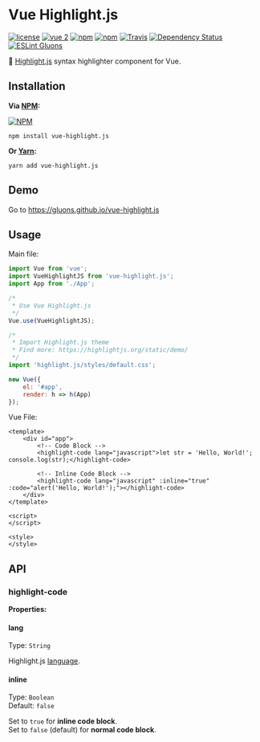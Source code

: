 # Vue Highlight.js
[![license](https://img.shields.io/github/license/gluons/vue-highlight.js.svg?style=flat-square)](https://github.com/gluons/vue-highlight.js/blob/master/LICENSE)
[![vue 2](https://img.shields.io/badge/vue-2-42b983.svg?style=flat-square)](https://vuejs.org)
[![npm](https://img.shields.io/npm/v/vue-highlight.js.svg?style=flat-square)](https://www.npmjs.com/package/vue-highlight.js)
[![npm](https://img.shields.io/npm/dt/vue-highlight.js.svg?style=flat-square)](https://www.npmjs.com/package/vue-highlight.js)
[![Travis](https://img.shields.io/travis/gluons/vue-highlight.js.svg?style=flat-square)](https://travis-ci.org/gluons/vue-highlight.js)
[![Dependency Status](https://dependencyci.com/github/gluons/vue-highlight.js/badge?style=flat-square)](https://dependencyci.com/github/gluons/vue-highlight.js)
[![ESLint Gluons](https://img.shields.io/badge/code%20style-gluons-9C27B0.svg?style=flat-square)](https://github.com/gluons/eslint-config-gluons)

📜 [Highlight.js](https://github.com/isagalaev/highlight.js) syntax highlighter component for Vue.

## Installation

**Via [NPM](https://www.npmjs.com):**

[![NPM](https://nodei.co/npm/vue-highlight.js.png?downloads=true&downloadRank=true&stars=true)](https://www.npmjs.com/package/vue-highlight.js)

```
npm install vue-highlight.js
```

**Or [Yarn](https://yarnpkg.com):**

```
yarn add vue-highlight.js
```

## Demo

Go to https://gluons.github.io/vue-highlight.js

## Usage

Main file:
```javascript
import Vue from 'vue';
import VueHighlightJS from 'vue-highlight.js';
import App from './App';

/*
 * Use Vue Highlight.js
 */
Vue.use(VueHighlightJS);

/*
 * Import Highlight.js theme
 * Find more: https://highlightjs.org/static/demo/
 */
import 'highlight.js/styles/default.css';

new Vue({
	el: '#app',
	render: h => h(App)
});
```

Vue File:
```vue
<template>
	<div id="app">
		<!-- Code Block -->
		<highlight-code lang="javascript">let str = 'Hello, World!';
console.log(str);</highlight-code>

		<!-- Inline Code Block -->
		<highlight-code lang="javascript" :inline="true" :code="alert('Hello, World!');"></highlight-code>
	</div>
</template>

<script>
</script>

<style>
</style>
```

## API

### highlight-code
**Properties:**

#### lang
Type: `String`

Highlight.js [language](http://highlightjs.readthedocs.io/en/latest/css-classes-reference.html#language-names-and-aliases).

#### inline
Type: `Boolean`  
Default: `false`

Set to `true` for **inline code block**.  
Set to `false` (default) for **normal code block**.
